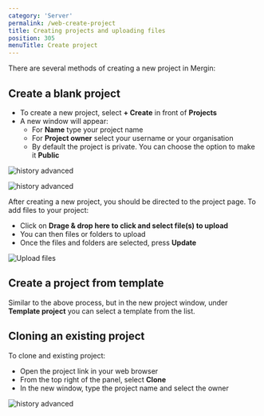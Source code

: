 ```yaml
---
category: 'Server'
permalink: /web-create-project
title: Creating projects and uploading files
position: 305
menuTitle: Create project
---
```


There are several methods of creating a new project in Mergin:

## Create a blank project

- To create a new project, select **+ Create** in front of **Projects**
- A new window will appear:
  - For **Name** type your project name
  - For **Project owner** select your username or your organisation
  - By default the project is private. You can choose the option to make it **Public**

![history advanced](../images/web/web-create-project.png)

![history advanced](../images/web/web-create-project-2.png)

After creating a new project, you should be directed to the project page. To add files to your project:

- Click on **Drage & drop here to click and select file(s) to upload**
- You can then files or folders to upload
- Once the files and folders are selected, press **Update**

![Upload files](../images/web/web-project-upload.png)

## Create a project from template

Similar to the above process, but in the new project window, under **Template project** you can select a template from the list.

## Cloning an existing project

To clone and existing project:

- Open the project link in your web browser
- From the top right of the panel, select **Clone**
- In the new window, type the project name and select the owner

![history advanced](../images/web/web-clone-project.png)
